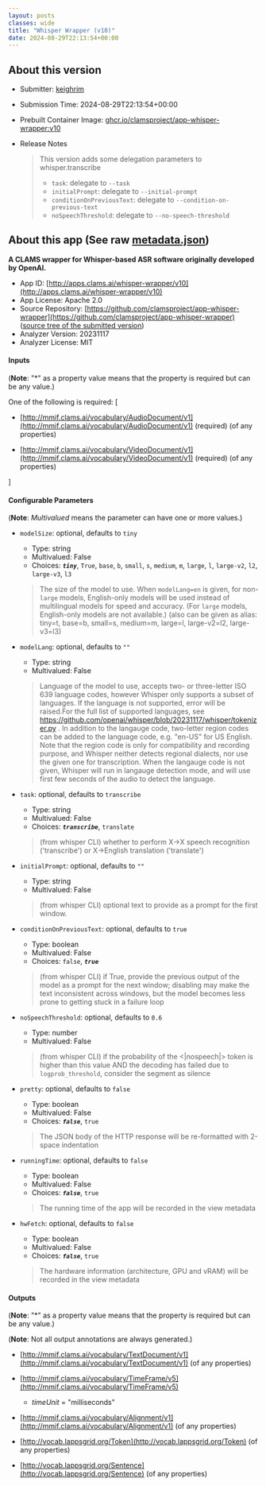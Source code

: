 ```yaml
---
layout: posts
classes: wide
title: "Whisper Wrapper (v10)"
date: 2024-08-29T22:13:54+00:00
---
```

## About this version

- Submitter: [keighrim](https://github.com/keighrim)
- Submission Time: 2024-08-29T22:13:54+00:00
- Prebuilt Container Image: [ghcr.io/clamsproject/app-whisper-wrapper:v10](https://github.com/clamsproject/app-whisper-wrapper/pkgs/container/app-whisper-wrapper/v10)
- Release Notes

    > This version adds some delegation parameters to whisper.transcribe  
    > - `task`: delegate to `--task`  
    > - `initialPrompt`: delegate to `--initial-prompt`  
    > - `conditionOnPreviousText`: delegate to `--condition-on-previous-text`  
    > - `noSpeechThreshold`: delegate to `--no-speech-threshold`

## About this app (See raw [metadata.json](metadata.json))

**A CLAMS wrapper for Whisper-based ASR software originally developed by OpenAI.**

- App ID: [http://apps.clams.ai/whisper-wrapper/v10](http://apps.clams.ai/whisper-wrapper/v10)
- App License: Apache 2.0
- Source Repository: [https://github.com/clamsproject/app-whisper-wrapper](https://github.com/clamsproject/app-whisper-wrapper) ([source tree of the submitted version](https://github.com/clamsproject/app-whisper-wrapper/tree/v10))
- Analyzer Version: 20231117
- Analyzer License: MIT


#### Inputs
(**Note**: "*" as a property value means that the property is required but can be any value.)

One of the following is required: [
- [http://mmif.clams.ai/vocabulary/AudioDocument/v1](http://mmif.clams.ai/vocabulary/AudioDocument/v1) (required)
(of any properties)

- [http://mmif.clams.ai/vocabulary/VideoDocument/v1](http://mmif.clams.ai/vocabulary/VideoDocument/v1) (required)
(of any properties)



]


#### Configurable Parameters
(**Note**: _Multivalued_ means the parameter can have one or more values.)

- `modelSize`: optional, defaults to `tiny`

    - Type: string
    - Multivalued: False
    - Choices: **_`tiny`_**, `True`, `base`, `b`, `small`, `s`, `medium`, `m`, `large`, `l`, `large-v2`, `l2`, `large-v3`, `l3`


    > The size of the model to use. When `modelLang=en` is given, for non-`large` models, English-only models will be used instead of multilingual models for speed and accuracy. (For `large` models, English-only models are not available.) (also can be given as alias: tiny=t, base=b, small=s, medium=m, large=l, large-v2=l2, large-v3=l3)
- `modelLang`: optional, defaults to `""`

    - Type: string
    - Multivalued: False


    > Language of the model to use, accepts two- or three-letter ISO 639 language codes, however Whisper only supports a subset of languages. If the language is not supported, error will be raised.For the full list of supported languages, see https://github.com/openai/whisper/blob/20231117/whisper/tokenizer.py . In addition to the langauge code, two-letter region codes can be added to the language code, e.g. "en-US" for US English. Note that the region code is only for compatibility and recording purpose, and Whisper neither detects regional dialects, nor use the given one for transcription. When the langauge code is not given, Whisper will run in langauge detection mode, and will use first few seconds of the audio to detect the language.
- `task`: optional, defaults to `transcribe`

    - Type: string
    - Multivalued: False
    - Choices: **_`transcribe`_**, `translate`


    > (from whisper CLI) whether to perform X->X speech recognition ('transcribe') or X->English translation ('translate')
- `initialPrompt`: optional, defaults to `""`

    - Type: string
    - Multivalued: False


    > (from whisper CLI) optional text to provide as a prompt for the first window.
- `conditionOnPreviousText`: optional, defaults to `true`

    - Type: boolean
    - Multivalued: False
    - Choices: `false`, **_`true`_**


    > (from whisper CLI) if True, provide the previous output of the model as a prompt for the next window; disabling may make the text inconsistent across windows, but the model becomes less prone to getting stuck in a failure loop
- `noSpeechThreshold`: optional, defaults to `0.6`

    - Type: number
    - Multivalued: False


    > (from whisper CLI) if the probability of the <|nospeech|> token is higher than this value AND the decoding has failed due to `logprob_threshold`, consider the segment as silence
- `pretty`: optional, defaults to `false`

    - Type: boolean
    - Multivalued: False
    - Choices: **_`false`_**, `true`


    > The JSON body of the HTTP response will be re-formatted with 2-space indentation
- `runningTime`: optional, defaults to `false`

    - Type: boolean
    - Multivalued: False
    - Choices: **_`false`_**, `true`


    > The running time of the app will be recorded in the view metadata
- `hwFetch`: optional, defaults to `false`

    - Type: boolean
    - Multivalued: False
    - Choices: **_`false`_**, `true`


    > The hardware information (architecture, GPU and vRAM) will be recorded in the view metadata


#### Outputs
(**Note**: "*" as a property value means that the property is required but can be any value.)

(**Note**: Not all output annotations are always generated.)

- [http://mmif.clams.ai/vocabulary/TextDocument/v1](http://mmif.clams.ai/vocabulary/TextDocument/v1)
(of any properties)

- [http://mmif.clams.ai/vocabulary/TimeFrame/v5](http://mmif.clams.ai/vocabulary/TimeFrame/v5)
    - _timeUnit_ = "milliseconds"

- [http://mmif.clams.ai/vocabulary/Alignment/v1](http://mmif.clams.ai/vocabulary/Alignment/v1)
(of any properties)

- [http://vocab.lappsgrid.org/Token](http://vocab.lappsgrid.org/Token)
(of any properties)

- [http://vocab.lappsgrid.org/Sentence](http://vocab.lappsgrid.org/Sentence)
(of any properties)


